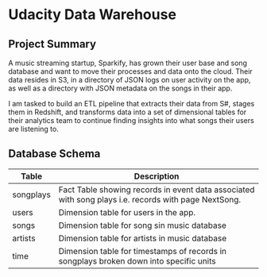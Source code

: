 # Udacity Data Warehouse

## Project Summary

A music streaming startup, Sparkify, has grown their user base and song database and want to move their processes and data onto the cloud. Their data resides in S3, in a directory of JSON logs on user activity on the app, as well as a directory with JSON metadata on the songs in their app.

I am tasked to build an ETL pipeline that extracts their data from S#, stages them in Redshift, and transforms data into a set of dimensional tables for their analytics team to continue finding insights into what songs their users are listening to.

## Database Schema

| Table | Description |
| --- | --- |
| songplays | Fact Table showing records in event data associated with song plays i.e. records with page NextSong. |
| users | Dimension table for users in the app. |
| songs | Dimension table for song sin music database |
| artists | Dimension table for artists in music database |
| time | Dimension table for timestamps of records in songplays broken down into specific units |
